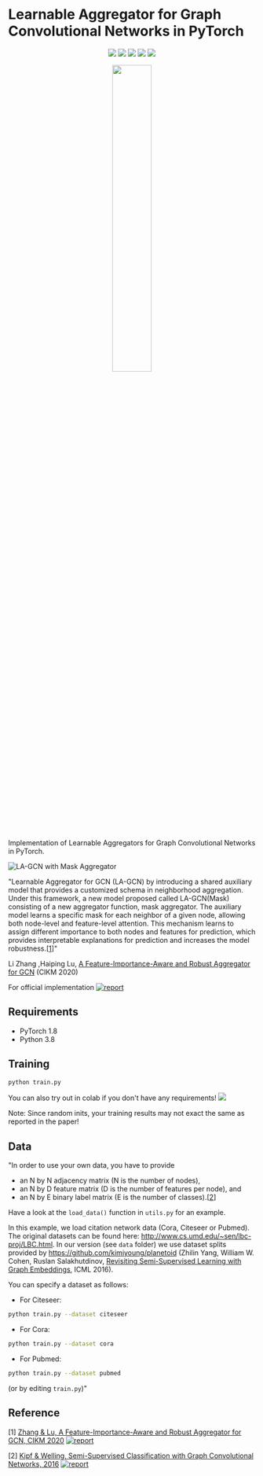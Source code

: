 # Learnable Aggregator for Graph Convolutional Networks in PyTorch


<p align="center">
  <a href="https://dl.acm.org/doi/abs/10.1145/3340531.3411983"><img src="https://img.shields.io/badge/Paper-Report-red"/></a>
  <a href="https://grlearning.github.io/papers/134.pdf"><img src="https://img.shields.io/badge/Poster-NeurIPS2019-brown"/></a>
  <a href="https://github.com/asarigun/LA-GCN"><img src="https://img.shields.io/badge/TensorFlow-Implementation-ff69b4"/></a>
  <a href="https://github.com/asarigun/la-gcn-torch/blob/main/LICENSE"><img src="https://img.shields.io/github/license/thudm/cogdl"/></a>
  <a href="https://colab.research.google.com/drive/1BurTEjf6sqtIfnVn9FdCGxBwiCCHiNAN?usp=sharing" alt="license"><img src="https://colab.research.google.com/assets/colab-badge.svg"/></a>
</p>


<p align="center"><img width="40%" src="https://github.com/asarigun/la-gcn-torch/blob/main/images/pytorch.png"></p>

Implementation of Learnable Aggregators for Graph Convolutional Networks in PyTorch. 

![LA-GCN with Mask Aggregator](https://github.com/asarigun/la-gcn-torch/blob/main/images/model.jpg)


"Learnable Aggregator for GCN (LA-GCN) by introducing a shared auxiliary model that provides a
customized schema in neighborhood aggregation. Under this framework, a new model proposed called
LA-GCN(Mask) consisting of a new aggregator function, mask aggregator. The auxiliary model
learns a specific mask for each neighbor of a given node, allowing both node-level and feature-level 
attention. This mechanism learns to assign different importance to both nodes and features for prediction, 
which provides interpretable explanations for prediction and increases the model robustness.[[1](https://dl.acm.org/doi/abs/10.1145/3340531.3411983)]"

Li  Zhang ,Haiping  Lu, [A Feature-Importance-Aware and Robust Aggregator for GCN](https://dl.acm.org/doi/abs/10.1145/3340531.3411983) (CIKM 2020) 

For official implementation  [![report](https://img.shields.io/badge/Official-Code-yellow)](https://github.com/LiZhang-github/LA-GCN/tree/master/code)

## Requirements

  * PyTorch 1.8
  * Python 3.8
  
  
## Training

```bash
python train.py
```

You can also try out in colab if you don't have any requirements! <a href="https://colab.research.google.com/drive/1BurTEjf6sqtIfnVn9FdCGxBwiCCHiNAN?usp=sharing" alt="license"><img src="https://colab.research.google.com/assets/colab-badge.svg"/></a>

Note: Since random inits, your training results may not exact the same as reported in the paper!

## Data

"In order to use your own data, you have to provide 
* an N by N adjacency matrix (N is the number of nodes), 
* an N by D feature matrix (D is the number of features per node), and
* an N by E binary label matrix (E is the number of classes).[[2](https://github.com/tkipf/pygcn)]

Have a look at the `load_data()` function in `utils.py` for an example.

In this example, we load citation network data (Cora, Citeseer or Pubmed). The original datasets can be found here: http://www.cs.umd.edu/~sen/lbc-proj/LBC.html. In our version (see `data` folder) we use dataset splits provided by https://github.com/kimiyoung/planetoid (Zhilin Yang, William W. Cohen, Ruslan Salakhutdinov, [Revisiting Semi-Supervised Learning with Graph Embeddings](https://arxiv.org/abs/1603.08861), ICML 2016). 

You can specify a dataset as follows:

* For Citeseer: 
```bash
python train.py --dataset citeseer
```
* For Cora: 
```bash
python train.py --dataset cora
```
* For Pubmed: 
```bash
python train.py --dataset pubmed
```
(or by editing `train.py`)"

## Reference

[1] [Zhang & Lu, A Feature-Importance-Aware and Robust Aggregator for GCN, CIKM 2020](https://dl.acm.org/doi/abs/10.1145/3340531.3411983) [![report](https://img.shields.io/badge/Official-Code-yellow)](https://github.com/LiZhang-github/LA-GCN/tree/master/code)

[2] [Kipf & Welling, Semi-Supervised Classification with Graph Convolutional Networks, 2016](https://arxiv.org/abs/1609.02907) [![report](https://img.shields.io/badge/Official-Code-ff69b4)](https://github.com/tkipf/pygcn)
